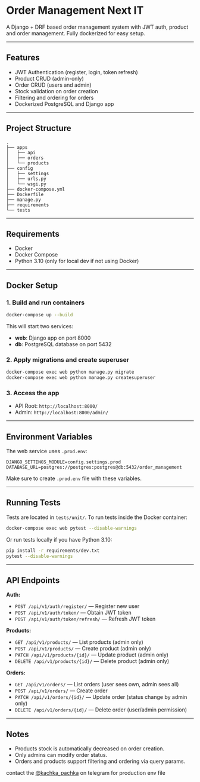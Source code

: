 # Order Management Next IT

A Django + DRF based order management system with JWT auth, product and order management. Fully dockerized for easy setup.

---

## Features

* JWT Authentication (register, login, token refresh)
* Product CRUD (admin-only)
* Order CRUD (users and admin)
* Stock validation on order creation
* Filtering and ordering for orders
* Dockerized PostgreSQL and Django app

---

## Project Structure

```
.
├── apps
│   ├── api
│   ├── orders
│   └── products
├── config
│   ├── settings
│   ├── urls.py
│   └── wsgi.py
├── docker-compose.yml
├── Dockerfile
├── manage.py
├── requirements
└── tests
```

---

## Requirements

* Docker
* Docker Compose
* Python 3.10 (only for local dev if not using Docker)

---

## Docker Setup

### 1. Build and run containers

```bash
docker-compose up --build
```

This will start two services:

* **web**: Django app on port 8000
* **db**: PostgreSQL database on port 5432

### 2. Apply migrations and create superuser

```bash
docker-compose exec web python manage.py migrate
docker-compose exec web python manage.py createsuperuser
```

### 3. Access the app

* API Root: `http://localhost:8000/`
* Admin: `http://localhost:8000/admin/`

---

## Environment Variables

The web service uses `.prod.env`:

```
DJANGO_SETTINGS_MODULE=config.settings.prod
DATABASE_URL=postgres://postgres:postgres@db:5432/order_management
```

Make sure to create `.prod.env` file with these variables.

---

## Running Tests

Tests are located in `tests/unit/`. To run tests inside the Docker container:

```bash
docker-compose exec web pytest --disable-warnings
```

Or run tests locally if you have Python 3.10:

```bash
pip install -r requirements/dev.txt
pytest --disable-warnings
```

---

## API Endpoints

**Auth:**

* `POST /api/v1/auth/register/` — Register new user
* `POST /api/v1/auth/token/` — Obtain JWT token
* `POST /api/v1/auth/token/refresh/` — Refresh JWT token

**Products:**

* `GET /api/v1/products/` — List products (admin only)
* `POST /api/v1/products/` — Create product (admin only)
* `PATCH /api/v1/products/{id}/` — Update product (admin only)
* `DELETE /api/v1/products/{id}/` — Delete product (admin only)

**Orders:**

* `GET /api/v1/orders/` — List orders (user sees own, admin sees all)
* `POST /api/v1/orders/` — Create order
* `PATCH /api/v1/orders/{id}/` — Update order (status change by admin only)
* `DELETE /api/v1/orders/{id}/` — Delete order (user/admin permission)

---

## Notes

* Products stock is automatically decreased on order creation.
* Only admins can modify order status.
* Orders and products support filtering and ordering via query params.

contact the [@kachka_pachka](https://kachka_pachka.t.me) on telegram for production env file

